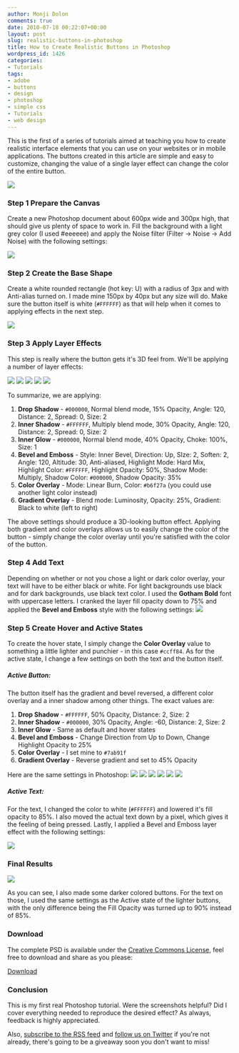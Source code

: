 ```yaml
---
author: Monji Dolon
comments: true
date: 2010-07-18 00:22:07+00:00
layout: post
slug: realistic-buttons-in-photoshop
title: How to Create Realistic Buttons in Photoshop
wordpress_id: 1426
categories:
- Tutorials
tags:
- adobe
- buttons
- design
- photoshop
- simple css
- Tutorials
- web design
---
```


This is the first of a series of tutorials aimed at teaching you how to create realistic interface elements that you can use on your websites or in mobile applications.  The buttons created in this article are simple and easy to customize, changing the value of a single layer effect can change the color of the entire button.

![](http://devgrow.s3.amazonaws.com/assets/images/all-buttons.jpg)

### Step 1 Prepare the Canvas

Create a new Photoshop document about 600px wide and 300px high, that should give us plenty of space to work in.  Fill the background with a light grey color (I used #eeeeee) and apply the Noise filter (Filter -> Noise -> Add Noise) with the following settings:

![](http://devgrow.s3.amazonaws.com/assets/images/noise.jpg)

### Step 2 Create the Base Shape

Create a white rounded rectangle (hot key: U) with a radius of 3px and with Anti-alias turned on.  I made mine 150px by 40px but any size will do.  Make sure the button itself is white (`#FFFFFF`) as that will help when it comes to applying effects in the next step.

![](http://devgrow.s3.amazonaws.com/assets/images/blank-button.jpg)

### Step 3 Apply Layer Effects

This step is really where the button gets it's 3D feel from.  We'll be applying a number of layer effects:

![](http://devgrow.s3.amazonaws.com/assets/images/drop-shadoiw.jpg)
![](http://devgrow.s3.amazonaws.com/assets/images/inner-glow.jpg)
![](http://devgrow.s3.amazonaws.com/assets/images/bevel-emboss.jpg)
![](http://devgrow.s3.amazonaws.com/assets/images/color-overlay.jpg)
![](http://devgrow.s3.amazonaws.com/assets/images/gradient-overlay.jpg)

To summarize, we are applying:

  1. **Drop Shadow** - `#000000`, Normal blend mode, 15% Opacity, Angle: 120, Distance: 2, Spread: 0, Size: 2
  2. **Inner Shadow** - `#FFFFFF`, Multiply blend mode, 30% Opacity, Angle: 120, Distance: 2, Spread: 0, Size: 2
  3. **Inner Glow** - `#000000`, Normal blend mode, 40% Opacity, Choke: 100%, Size: 1
  4. **Bevel and Emboss** - Style: Inner Bevel, Direction: Up, SIze: 2, Soften: 2, Angle: 120, Altitude: 30, Anti-aliased, Highlight Mode: Hard Mix, Highlight Color: `#FFFFFF`, Highlight Opacity: 50%, Shadow Mode: Multiply, Shadow Color: `#000000`, Shadow Opacity: 35%
  5. **Color Overlay** - Mode: Linear Burn, Color: `#b6f27a` (you could use another light color instead)
  6. **Gradient Overlay** - Blend mode: Luminosity, Opacity: 25%, Gradient: Black to white (left to right)

The above settings should produce a 3D-looking button effect.  Applying both gradient and color overlays allows us to easily change the color of the button - simply change the color overlay until you're satisfied with the color of the button.

### Step 4 Add Text

Depending on whether or not you chose a light or dark color overlay, your text will have to be either black or white.  For light backgrounds use black and for dark backgrounds, use black text color.  I used the **Gotham Bold** font with uppercase letters.  I cranked the layer fill opacity down to 75% and applied the **Bevel and Emboss** style with the following settings:
![](http://devgrow.s3.amazonaws.com/assets/images/letter-effects.jpg)

### Step 5 Create Hover and Active States

To create the hover state, I simply change the **Color Overlay** value to something a little lighter and punchier - in this case `#ccff84`.  As for the active state, I change a few settings on both the text and the button itself.

##### Active Button:

The button itself has the gradient and bevel reversed, a different color overlay and a inner shadow among other things.  The exact values are:

  1. **Drop Shadow** - `#FFFFFF`, 50% Opacity, Distance: 2, Size: 2
  2. **Inner Shadow** - `#000000`, 30% Opacity, Angle: -60, Distance: 2, Size: 2
  3. **Inner Glow** - Same as default and hover states
  4. **Bevel and Emboss** - Change Direction from Up to Down, Change Highlight Opacity to 25%
  5. **Color Overlay** - I set mine to `#7ab91f`
  6. **Gradient Overlay** - Reverse gradient and set to 45% Opacity

Here are the same settings in Photoshop:
![](http://devgrow.s3.amazonaws.com/assets/images/active-drop-shadow.jpg)
![](http://devgrow.s3.amazonaws.com/assets/images/active-inner-shadow.jpg)
![](http://devgrow.s3.amazonaws.com/assets/images/active-inner-glow.jpg)
![](http://devgrow.s3.amazonaws.com/assets/images/active-bevel.jpg)
![](http://devgrow.s3.amazonaws.com/assets/images/active-color-overlay.jpg)
![](http://devgrow.s3.amazonaws.com/assets/images/active-gradient.jpg)

##### Active Text:

For the text, I changed the color to white (`#FFFFFF`) and lowered it's fill opacity to 85%.  I also moved the actual text down by a pixel, which gives it the feeling of being pressed.  Lastly, I applied a Bevel and Emboss layer effect with the following settings:

![](http://devgrow.s3.amazonaws.com/assets/images/active-text.jpg)

### Final Results

![](http://devgrow.s3.amazonaws.com/assets/images/all-buttons.jpg)

As you can see, I also made some darker colored buttons.  For the text on those, I used the same settings as the Active state of the lighter buttons, with the only difference being the Fill Opacity was turned up to 90% instead of 85%.

### Download

The complete PSD is available under the [Creative Commons License](http://creativecommons.org/licenses/by/3.0/us/), feel free to download and share as you please:

<div class="download">
  <a href="http://devgrow.com/examples/buttons.zip" class="primary">Download</a>
</div>

### Conclusion

This is my first real Photoshop tutorial.  Were the screenshots helpful?  Did I cover everything needed to reproduce the desired effect?  As always, feedback is highly appreciated.

Also, [subscribe to the RSS feed](http://feeds.feedburner.com/devgrow) and [follow us on Twitter](http://twitter.com/ThinkDevGrow) if you're not already, there's going to be a giveaway soon you don't want to miss!
